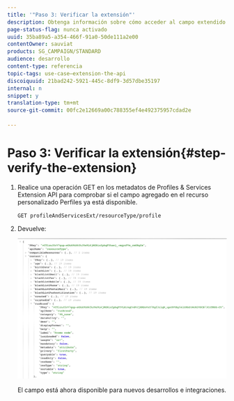 ```yaml
---
title: '"Paso 3: Verificar la extensión"'
description: Obtenga información sobre cómo acceder al campo extendido con la API de descanso.
page-status-flag: nunca activado
uuid: 35ba89a5-a354-466f-91a0-50de111a2e00
contentOwner: sauviat
products: SG_CAMPAIGN/STANDARD
audience: desarrollo
content-type: referencia
topic-tags: use-case—extension-the-api
discoiquuid: 21bad242-5921-445c-8df9-3d57dbe35197
internal: n
snippet: y
translation-type: tm+mt
source-git-commit: 00fc2e12669a00c788355ef4e492375957cdad2e

---
```



# Paso 3: Verificar la extensión{#step-verify-the-extension}

1. Realice una operación GET en los metadatos de Profiles &amp; Services Extension API para comprobar si el campo agregado en el recurso personalizado Perfiles ya está disponible.

   ```
   GET profileAndServicesExt/resourceType/profile
   ```

1. Devuelve:

   ![](assets/extendpandsapiview.png)

   El campo está ahora disponible para nuevos desarrollos e integraciones.

